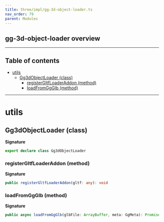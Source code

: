 ```yaml
---
title: three/impl/gg-3d-object-loader.ts
nav_order: 79
parent: Modules
---
```


## gg-3d-object-loader overview

---

<h2 class="text-delta">Table of contents</h2>

- [utils](#utils)
  - [Gg3dObjectLoader (class)](#gg3dobjectloader-class)
    - [registerGltfLoaderAddon (method)](#registergltfloaderaddon-method)
    - [loadFromGgGlb (method)](#loadfromggglb-method)

---

# utils

## Gg3dObjectLoader (class)

**Signature**

```ts
export declare class Gg3dObjectLoader
```

### registerGltfLoaderAddon (method)

**Signature**

```ts
public registerGltfLoaderAddon(gltf: any): void
```

### loadFromGgGlb (method)

**Signature**

```ts
public async loadFromGgGlb(glbFile: ArrayBuffer, meta: GgMeta): Promise<Gg3dObject | null>
```
